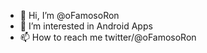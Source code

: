 - 👋 Hi, I’m @oFamosoRon
- 👀 I’m interested in Android Apps
- 📫 How to reach me twitter/@oFamosoRon

<!---
oFamosoRon/oFamosoRon is a ✨ special ✨ repository because its `README.md` (this file) appears on your GitHub profile.
You can click the Preview link to take a look at your changes.
--->

